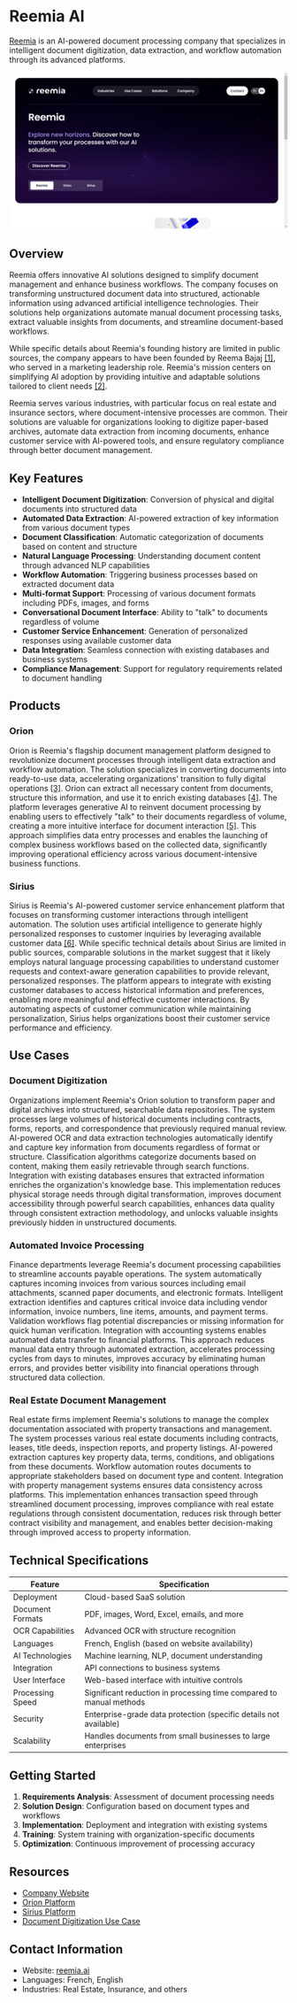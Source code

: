 
# Reemia AI

[Reemia](https://reemia.ai/) is an AI-powered document processing company that specializes in intelligent document digitization, data extraction, and workflow automation through its advanced platforms.

![Reemia](./assets/reemia-ai.png)

## Overview

Reemia offers innovative AI solutions designed to simplify document management and enhance business workflows. The company focuses on transforming unstructured document data into structured, actionable information using advanced artificial intelligence technologies. Their solutions help organizations automate manual document processing tasks, extract valuable insights from documents, and streamline document-based workflows.

While specific details about Reemia's founding history are limited in public sources, the company appears to have been founded by Reema Bajaj [[1]](https://in.linkedin.com/in/reema-bajaj), who served in a marketing leadership role. Reemia's mission centers on simplifying AI adoption by providing intuitive and adaptable solutions tailored to client needs [[2]](https://www.linkedin.com/company/reemia-ai).

Reemia serves various industries, with particular focus on real estate and insurance sectors, where document-intensive processes are common. Their solutions are valuable for organizations looking to digitize paper-based archives, automate data extraction from incoming documents, enhance customer service with AI-powered tools, and ensure regulatory compliance through better document management.

## Key Features

- **Intelligent Document Digitization**: Conversion of physical and digital documents into structured data
- **Automated Data Extraction**: AI-powered extraction of key information from various document types
- **Document Classification**: Automatic categorization of documents based on content and structure
- **Natural Language Processing**: Understanding document content through advanced NLP capabilities
- **Workflow Automation**: Triggering business processes based on extracted document data
- **Multi-format Support**: Processing of various document formats including PDFs, images, and forms
- **Conversational Document Interface**: Ability to "talk" to documents regardless of volume
- **Customer Service Enhancement**: Generation of personalized responses using available customer data
- **Data Integration**: Seamless connection with existing databases and business systems
- **Compliance Management**: Support for regulatory requirements related to document handling

## Products

### Orion

Orion is Reemia's flagship document management platform designed to revolutionize document processes through intelligent data extraction and workflow automation. The solution specializes in converting documents into ready-to-use data, accelerating organizations' transition to fully digital operations [[3]](https://reemia.ai/en/use-cases/document_digitization.html). Orion can extract all necessary content from documents, structure this information, and use it to enrich existing databases [[4]](https://reemia.ai/en/use-cases/incoming_flows.html). The platform leverages generative AI to reinvent document processing by enabling users to effectively "talk" to their documents regardless of volume, creating a more intuitive interface for document interaction [[5]](https://reemia.ai/en/orion/index.html). This approach simplifies data entry processes and enables the launching of complex business workflows based on the collected data, significantly improving operational efficiency across various document-intensive business functions.

### Sirius

Sirius is Reemia's AI-powered customer service enhancement platform that focuses on transforming customer interactions through intelligent automation. The solution uses artificial intelligence to generate highly personalized responses to customer inquiries by leveraging available customer data [[6]](https://reemia.ai/en/use-cases/customer_service.html). While specific technical details about Sirius are limited in public sources, comparable solutions in the market suggest that it likely employs natural language processing capabilities to understand customer requests and context-aware generation capabilities to provide relevant, personalized responses. The platform appears to integrate with existing customer databases to access historical information and preferences, enabling more meaningful and effective customer interactions. By automating aspects of customer communication while maintaining personalization, Sirius helps organizations boost their customer service performance and efficiency.

## Use Cases

### Document Digitization

Organizations implement Reemia's Orion solution to transform paper and digital archives into structured, searchable data repositories. The system processes large volumes of historical documents including contracts, forms, reports, and correspondence that previously required manual review. AI-powered OCR and data extraction technologies automatically identify and capture key information from documents regardless of format or structure. Classification algorithms categorize documents based on content, making them easily retrievable through search functions. Integration with existing databases ensures that extracted information enriches the organization's knowledge base. This implementation reduces physical storage needs through digital transformation, improves document accessibility through powerful search capabilities, enhances data quality through consistent extraction methodology, and unlocks valuable insights previously hidden in unstructured documents.

### Automated Invoice Processing

Finance departments leverage Reemia's document processing capabilities to streamline accounts payable operations. The system automatically captures incoming invoices from various sources including email attachments, scanned paper documents, and electronic formats. Intelligent extraction identifies and captures critical invoice data including vendor information, invoice numbers, line items, amounts, and payment terms. Validation workflows flag potential discrepancies or missing information for quick human verification. Integration with accounting systems enables automated data transfer to financial platforms. This approach reduces manual data entry through automated extraction, accelerates processing cycles from days to minutes, improves accuracy by eliminating human errors, and provides better visibility into financial operations through structured data collection.

### Real Estate Document Management

Real estate firms implement Reemia's solutions to manage the complex documentation associated with property transactions and management. The system processes various real estate documents including contracts, leases, title deeds, inspection reports, and property listings. AI-powered extraction captures key property data, terms, conditions, and obligations from these documents. Workflow automation routes documents to appropriate stakeholders based on document type and content. Integration with property management systems ensures data consistency across platforms. This implementation enhances transaction speed through streamlined document processing, improves compliance with real estate regulations through consistent documentation, reduces risk through better contract visibility and management, and enables better decision-making through improved access to property information.

## Technical Specifications

| Feature | Specification |
|---------|---------------|
| Deployment | Cloud-based SaaS solution |
| Document Formats | PDF, images, Word, Excel, emails, and more |
| OCR Capabilities | Advanced OCR with structure recognition |
| Languages | French, English (based on website availability) |
| AI Technologies | Machine learning, NLP, document understanding |
| Integration | API connections to business systems |
| User Interface | Web-based interface with intuitive controls |
| Processing Speed | Significant reduction in processing time compared to manual methods |
| Security | Enterprise-grade data protection (specific details not available) |
| Scalability | Handles documents from small businesses to large enterprises |

## Getting Started

1. **Requirements Analysis**: Assessment of document processing needs
2. **Solution Design**: Configuration based on document types and workflows
3. **Implementation**: Deployment and integration with existing systems
4. **Training**: System training with organization-specific documents
5. **Optimization**: Continuous improvement of processing accuracy

## Resources

- [Company Website](https://reemia.ai)
- [Orion Platform](https://reemia.ai/en/orion/index.html)
- [Sirius Platform](https://reemia.ai/en/sirius/index.html)
- [Document Digitization Use Case](https://reemia.ai/en/use-cases/document_digitization.html)

## Contact Information

- Website: [reemia.ai](https://reemia.ai)
- Languages: French, English
- Industries: Real Estate, Insurance, and others

